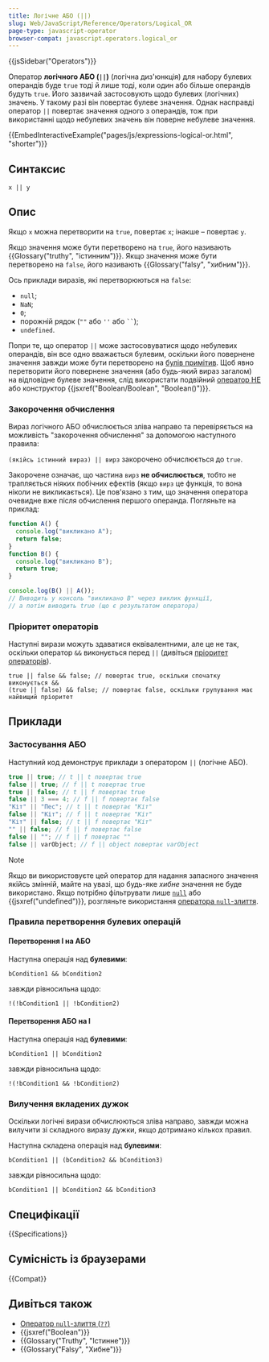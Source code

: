 ```yaml
---
title: Логічне АБО (||)
slug: Web/JavaScript/Reference/Operators/Logical_OR
page-type: javascript-operator
browser-compat: javascript.operators.logical_or
---
```


{{jsSidebar("Operators")}}

Оператор **логічного АБО (`||`)** (логічна диз'юнкція) для набору булевих операндів буде `true` тоді й лише тоді, коли один або більше операндів будуть `true`. Його зазвичай застосовують щодо булевих (логічних) значень. У такому разі він повертає булеве значення. Однак насправді оператор `||` повертає значення одного з операндів, тож при використанні щодо небулевих значень він поверне небулеве значення.

{{EmbedInteractiveExample("pages/js/expressions-logical-or.html", "shorter")}}

## Синтаксис

```js-nolint
x || y
```

## Опис

Якщо `x` можна перетворити на `true`, повертає
`x`; інакше – повертає `y`.

Якщо значення може бути перетворено на `true`, його називають {{Glossary("truthy", "істинним")}}.
Якщо значення може бути перетворено на `false`, його називають {{Glossary("falsy", "хибним")}}.

Ось приклади виразів, які перетворюються на `false`:

- `null`;
- `NaN`;
- `0`;
- порожній рядок (`""` або `''` або ` `` `);
- `undefined`.

Попри те, що оператор `||` може застосовуватися щодо небулевих операндів, він все одно вважається булевим, оскільки його повернене значення завжди може бути перетворено на [булів примітив](/uk/docs/Web/JavaScript/Data_structures#typ-boolean).
Щоб явно перетворити його повернене значення (або будь-який вираз загалом) на відповідне булеве значення, слід використати подвійний [оператор НЕ](/uk/docs/Web/JavaScript/Reference/Operators/Logical_NOT) або конструктор {{jsxref("Boolean/Boolean", "Boolean()")}}.

### Закорочення обчислення

Вираз логічного АБО обчислюється зліва направо та перевіряється на можливість "закорочення обчислення" за допомогою наступного правила:

`(якійсь істинний вираз) || вирз` закорочено обчислюється до `true`.

Закорочене означає, що частина `вирз` **не обчислюється**, тобто не трапляється ніяких побічних ефектів (якщо `вирз` це функція, то вона ніколи не викликається). Це пов'язано з тим, що значення оператора очевидне вже після обчислення першого операнда. Погляньте на приклад:

```js
function A() {
  console.log("викликано A");
  return false;
}
function B() {
  console.log("викликано B");
  return true;
}

console.log(B() || A());
// Виводить у консоль "викликано B" через виклик функції,
// а потім виводить true (що є результатом оператора)
```

### Пріоритет операторів

Наступні вирази можуть здаватися еквівалентними, але це не так, оскільки оператор `&&` виконується перед `||` (дивіться [пріоритет операторів](/uk/docs/Web/JavaScript/Reference/Operators/Operator_precedence)).

```js-nolint
true || false && false; // повертає true, оскільки спочатку виконується &&
(true || false) && false; // повертає false, оскільки групування має найвищий пріоритет

```

## Приклади

### Застосування АБО

Наступний код демонструє приклади з оператором `||` (логічне АБО).

```js
true || true; // t || t повертає true
false || true; // f || t повертає true
true || false; // t || f повертає true
false || 3 === 4; // f || f повертає false
"Кіт" || "Пес"; // t || t повертає "Кіт"
false || "Кіт"; // f || t повертає "Кіт"
"Кіт" || false; // t || f повертає "Кіт"
"" || false; // f || f повертає false
false || ""; // f || f повертає ""
false || varObject; // f || object повертає varObject
```

> [!NOTE]
> Якщо ви використовуєте цей оператор для надання запасного значення якійсь
> змінній, майте на увазі, що будь-яке _хибне_ значення не буде використано. Якщо потрібно
> фільтрувати лише [`null`](/uk/docs/Web/JavaScript/Reference/Operators/null) або {{jsxref("undefined")}}, розгляньте використання
> [оператора `null`-злиття](/uk/docs/Web/JavaScript/Reference/Operators/Nullish_coalescing).

### Правила перетворення булевих операцій

#### Перетворення І на АБО

Наступна операція над **булевими**:

```js-nolint
bCondition1 && bCondition2
```

завжди рівносильна щодо:

```js-nolint
!(!bCondition1 || !bCondition2)
```

#### Перетворення АБО на І

Наступна операція над **булевими**:

```js-nolint
bCondition1 || bCondition2
```

завжди рівносильна щодо:

```js-nolint
!(!bCondition1 && !bCondition2)
```

### Вилучення вкладених дужок

Оскільки логічні вирази обчислюються зліва направо, завжди можна вилучити зі складного виразу дужки, якщо дотримано кількох правил.

Наступна складена операція над **булевими**:

```js-nolint
bCondition1 || (bCondition2 && bCondition3)
```

завжди рівносильна щодо:

```js-nolint
bCondition1 || bCondition2 && bCondition3
```

## Специфікації

{{Specifications}}

## Сумісність із браузерами

{{Compat}}

## Дивіться також

- [Оператор `null`-злиття (`??`)](/uk/docs/Web/JavaScript/Reference/Operators/Nullish_coalescing)
- {{jsxref("Boolean")}}
- {{Glossary("Truthy", "Істинне")}}
- {{Glossary("Falsy", "Хибне")}}
